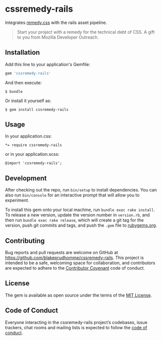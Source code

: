 # cssremedy-rails

Integrates [remedy.css](https://github.com/mozdevs/cssremedy) with the rails asset pipeline.

>Start your project with a remedy for the technical debt of CSS. A gift to you from Mozilla Developer Outreach.


## Installation

Add this line to your application's Gemfile:

```ruby
gem 'cssremedy-rails'
```

And then execute:

    $ bundle

Or install it yourself as:

    $ gem install cssremedy-rails

## Usage

In your application.css:

```
*= require cssremedy-rails
```
or in your application.scss:
```
@import 'cssremedy-rails';
```

## Development

After checking out the repo, run `bin/setup` to install dependencies. You can also run `bin/console` for an interactive prompt that will allow you to experiment.

To install this gem onto your local machine, run `bundle exec rake install`. To release a new version, update the version number in `version.rb`, and then run `bundle exec rake release`, which will create a git tag for the version, push git commits and tags, and push the `.gem` file to [rubygems.org](https://rubygems.org).

## Contributing

Bug reports and pull requests are welcome on GitHub at https://github.com/blakeprudhomme/cssremedy-rails. This project is intended to be a safe, welcoming space for collaboration, and contributors are expected to adhere to the [Contributor Covenant](http://contributor-covenant.org) code of conduct.

## License

The gem is available as open source under the terms of the [MIT License](https://opensource.org/licenses/MIT).

## Code of Conduct

Everyone interacting in the cssremedy-rails project’s codebases, issue trackers, chat rooms and mailing lists is expected to follow the [code of conduct](https://github.com/blakeprudhomme/cssremedy-rails/blob/master/CODE_OF_CONDUCT.md).
